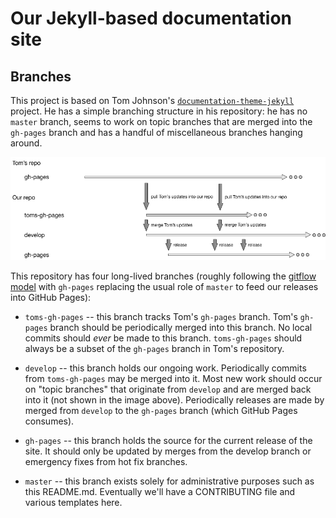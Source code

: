 # Our Jekyll-based documentation site


## Branches

This project is based on Tom
Johnson's [`documentation-theme-jekyll`][toms-repo] project.  He has a
simple branching structure in his repository: he has no `master`
branch, seems to work on topic branches that are merged into the
`gh-pages` branch and has a handful of miscellaneous branches hanging
around.

![image of project branches](the-branches.png)

This repository has four long-lived branches (roughly following
the
[gitflow model](http://nvie.com/posts/a-successful-git-branching-model) with
`gh-pages` replacing the usual role of `master` to feed our releases
into GitHub Pages):

- `toms-gh-pages` -- this branch tracks Tom's `gh-pages` branch.
  Tom's `gh-pages` branch should be periodically merged into this
  branch.  No local commits should *ever* be made to this branch.
  `toms-gh-pages` should always be a subset of the `gh-pages` branch
  in Tom's repository.

- `develop` -- this branch holds our ongoing work.  Periodically
  commits from `toms-gh-pages` may be merged into it.  Most new work
  should occur on "topic branches" that originate from `develop` and
  are merged back into it (not shown in the image above).
  Periodically releases are made by merged from `develop` to the
  `gh-pages` branch (which GitHub Pages consumes).

- `gh-pages` -- this branch holds the source for the current release
  of the site.  It should only be updated by merges from the develop
  branch or emergency fixes from hot fix branches.

- `master` -- this branch exists solely for administrative purposes
  such as this README.md.  Eventually we'll have a CONTRIBUTING file
  and various templates here.


[toms-repo]: https://github.com/tomjohnson1492/documentation-theme-jekyll
